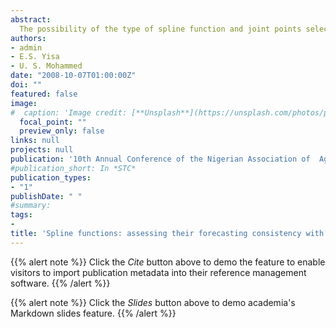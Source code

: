 ```yaml
---
abstract:
  The possibility of the type of spline function and joint points selected affecting the consistency of the ex-post and ex-ante forecasts were tested using cereal production (1961-2006) and percent contribution of agriculture to GDP (1961-2004) in Nigeria. Three types of model, that is, Linear-Quadratic-Linear, Quadratic-Quadratic-Linear and Linear-Quadratic-Quadratic, were used. The result indicated that there is no universality as to which model is appropriate, rather all possible models should be tried and the one that gives most consistent result when compared to observed data and other factors should be used.
authors:
- admin
- E.S. Yisa
- U. S. Mohammed
date: "2008-10-07T01:00:00Z"
doi: ""
featured: false
image:
#  caption: 'Image credit: [**Unsplash**](https://unsplash.com/photos/pLCdAaMFLTE)'
  focal_point: ""
  preview_only: false
links: null
projects: null
publication: '10th Annual Conference of the Nigerian Association of  Agricultural Economists, 750 Seater Lecture Theatre, University of Abuja Permanent Site (Opposite Nmandi Azikiwe International Airport), Abuja, October 7th–10th'
#publication_short: In *STC*
publication_types:
- "1"
publishDate: " "
#summary: 
tags:
- 
title: 'Spline functions: assessing their forecasting consistency with changes in the type of model and choice of joint points'
---
```


{{% alert note %}}
Click the *Cite* button above to demo the feature to enable visitors to import publication metadata into their reference management software.
{{% /alert %}}

{{% alert note %}}
Click the *Slides* button above to demo academia's Markdown slides feature.
{{% /alert %}}
